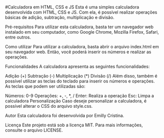 #Calculadora em HTML, CSS e JS
Esta é uma simples calculadora desenvolvida com HTML, CSS e JS. Com ela, é possível realizar operações básicas de adição, subtração, multiplicação e divisão.

Pré-requisitos
Para utilizar esta calculadora, basta ter um navegador web instalado em seu computador, como Google Chrome, Mozilla Firefox, Safari, entre outros.

Como utilizar
Para utilizar a calculadora, basta abrir o arquivo index.html em seu navegador web. Então, você poderá inserir os números e realizar as operações.

Funcionalidades
A calculadora apresenta as seguintes funcionalidades:

Adição (+)
Subtração (-)
Multiplicação (*)
Divisão (/)
Além disso, também é possível utilizar as teclas do teclado para inserir os números e operações. As teclas que podem ser utilizadas são:

Números: 0-9
Operações: +, -, *, /
Enter: Realiza a operação
Esc: Limpa a calculadora
Personalização
Caso deseje personalizar a calculadora, é possível alterar o CSS do arquivo style.css.

Autor
Esta calculadora foi desenvolvida por Emilly Cristina.

Licença
Este projeto está sob a licença MIT. Para mais informações, consulte o arquivo LICENSE.



